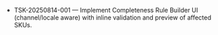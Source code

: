 - TSK-20250814-001 — Implement Completeness Rule Builder UI (channel/locale aware) with inline validation and preview of affected SKUs.